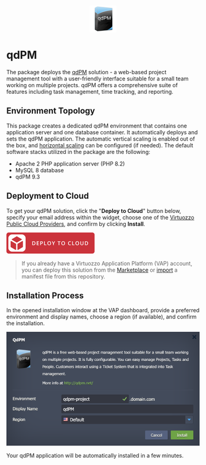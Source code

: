 <p align="center"> 
<img src="images/qdpm.png" alt="qdPM">
</p>

# qdPM

The package deploys the [qdPM](https://qdpm.net/) solution - a web-based project management tool with a user-friendly interface suitable for a small team working on multiple projects. qdPM offers a comprehensive suite of features including task management, time tracking, and reporting.
 

## Environment Topology

This package creates a dedicated qdPM environment that contains one application server and one database container. It automatically deploys and sets the qdPM application. The automatic vertical scaling is enabled out of the box, and [horizontal scaling](https://www.virtuozzo.com/application-platform-docs/automatic-horizontal-scaling/) can be configured (if needed). The default software stacks utilized in the package are the following:

- Apache 2 PHP application server (PHP 8.2)
- MySQL 8 database
- qdPM 9.3


## Deployment to Cloud

To get your qdPM solution, click the "**Deploy to Cloud**" button below, specify your email address within the widget, choose one of the [Virtuozzo Public Cloud Providers](https://www.virtuozzo.com/application-platform-partners/), and confirm by clicking **Install**.

[![Deploy to Cloud](https://raw.githubusercontent.com/jelastic-jps/common/main/images/deploy-to-cloud.png)](https://www.virtuozzo.com/install/?manifest=https://raw.githubusercontent.com/jelastic-jps/qdpm/refs/heads/master/manifest.jps)

> If you already have a Virtuozzo Application Platform (VAP) account, you can deploy this solution from the [Marketplace](https://www.virtuozzo.com/application-platform-docs/marketplace/) or [import](https://www.virtuozzo.com/application-platform-docs/environment-import/) a manifest file from this repository.


## Installation Process

In the opened installation window at the VAP dashboard, provide a preferred environment and display names, choose a region (if available), and confirm the installation.

![qdPM deployment wizard](images/qdpm-deployment-wizard.png)

Your qdPM application will be automatically installed in a few minutes.
